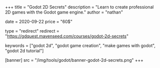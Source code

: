 +++
title = "Godot 2D Secrets"
description = "Learn to create professional 2D games with the Godot game engine."
author = "nathan"

date = 2020-09-22
price = "60$"

type = "redirect"
redirect = "https://gdquest.mavenseed.com/courses/godot-2d-secrets"

keywords = ["godot 2d", "godot game creation", "make games with godot", "godot 2d tutorial"]

[banner]
src = "/img/tools/godot/banner-godot-2d-secrets.png"
+++
